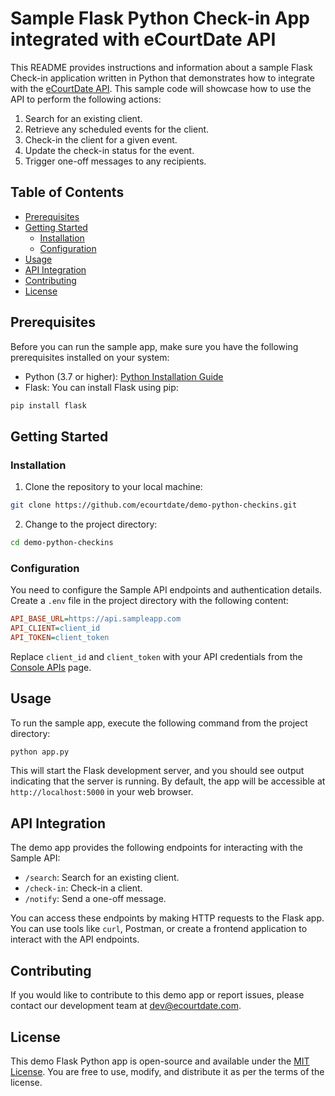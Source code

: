 # Sample Flask Python Check-in App integrated with eCourtDate API

This README provides instructions and information about a sample Flask Check-in application written in Python that demonstrates how to integrate with the [eCourtDate API](https://docs.ecourtdate.com). This sample code will showcase how to use the API to perform the following actions:

1. Search for an existing client.
2. Retrieve any scheduled events for the client.
3. Check-in the client for a given event.
4. Update the check-in status for the event.
5. Trigger one-off messages to any recipients.

## Table of Contents

- [Prerequisites](#prerequisites)
- [Getting Started](#getting-started)
  - [Installation](#installation)
  - [Configuration](#configuration)
- [Usage](#usage)
- [API Integration](#api-integration)
- [Contributing](#contributing)
- [License](#license)

## Prerequisites

Before you can run the sample app, make sure you have the following prerequisites installed on your system:

- Python (3.7 or higher): [Python Installation Guide](https://www.python.org/downloads/)
- Flask: You can install Flask using pip:

```bash
pip install flask
```

## Getting Started

### Installation

1. Clone the repository to your local machine:

```bash
git clone https://github.com/ecourtdate/demo-python-checkins.git
```

2. Change to the project directory:

```bash
cd demo-python-checkins
```

### Configuration

You need to configure the Sample API endpoints and authentication details. Create a `.env` file in the project directory with the following content:

```ini
API_BASE_URL=https://api.sampleapp.com
API_CLIENT=client_id
API_TOKEN=client_token
```

Replace `client_id` and `client_token` with your API credentials from the [Console APIs](https://console.ecourtdate.com/apis) page.

## Usage

To run the sample app, execute the following command from the project directory:

```bash
python app.py
```

This will start the Flask development server, and you should see output indicating that the server is running. By default, the app will be accessible at `http://localhost:5000` in your web browser.

## API Integration

The demo app provides the following endpoints for interacting with the Sample API:

- `/search`: Search for an existing client.
- `/check-in`: Check-in a client.
- `/notify`: Send a one-off message.

You can access these endpoints by making HTTP requests to the Flask app. You can use tools like `curl`, Postman, or create a frontend application to interact with the API endpoints.

## Contributing

If you would like to contribute to this demo app or report issues, please contact our development team at dev@ecourtdate.com.

## License

This demo Flask Python app is open-source and available under the [MIT License](LICENSE). You are free to use, modify, and distribute it as per the terms of the license.
